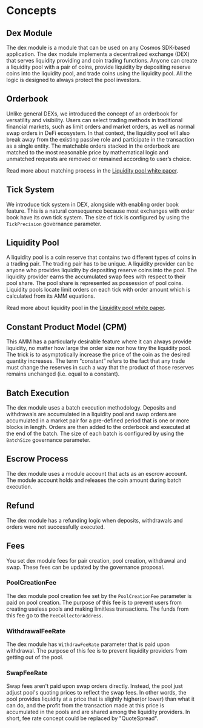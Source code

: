 <!-- order: 1 -->

# Concepts

## Dex Module

The dex module is a module that can be used on any Cosmos SDK-based application.
The dex module implements a decentralized exchange (DEX) that serves
liquidity providing and coin trading functions.
Anyone can create a liquidity pool with a pair of coins,
provide liquidity by depositing reserve coins into the liquidity pool,
and trade coins using the liquidity pool.
All the logic is designed to always protect the pool investors.

## Orderbook

Unlike general DEXs, we introduced the concept of an orderbook for versatility and visibility.
Users can select trading methods in traditional financial markets,
such as limit orders and market orders, as well as normal swap orders in DeFi ecosystem.
In that context, the liquidity pool will also break away from the existing passive role
and participate in the transaction as a single entity.
The matchable orders stacked in the orderbook are matched to the most reasonable price
by mathematical logic and unmatched requests are removed or remained according to user’s choice.

Read more about matching process in the [Liquidity pool white paper](../../../docs/whitepapers/liquidity/matching.md).

## Tick System

We introduce tick system in DEX, alongside with enabling order book feature.
This is a natural consequence because most exchanges with order book have its own tick system.
The size of tick is configured by using the `TickPrecision` governance parameter.

## Liquidity Pool

A liquidity pool is a coin reserve that contains two different types of coins in a trading pair.
The trading pair has to be unique.
A liquidity provider can be anyone who provides liquidity by depositing reserve coins into the pool.
The liquidity provider earns the accumulated swap fees with respect to their pool share.
The pool share is represented as possession of pool coins.
Liquidity pools locate limit orders on each tick with order amount
which is calculated from its AMM equations.

Read more about liquidity pool in the [Liquidity pool white paper](../../../docs/whitepapers/liquidity/pool.md).

## Constant Product Model (CPM)

This AMM has a particularly desirable feature where it can always provide liquidity,
no matter how large the order size nor how tiny the liquidity pool.
The trick is to asymptotically increase the price of the coin as the desired quantity increases.
The term “constant” refers to the fact that any trade must change the reserves in such a way
that the product of those reserves remains unchanged (i.e. equal to a constant).

## Batch Execution

The dex module uses a batch execution methodology.
Deposits and withdrawals are accumulated in a liquidity pool and
swap orders are accumulated in a market pair
for a pre-defined period that is one or more blocks in length.
Orders are then added to the orderbook and executed at the end of the batch.
The size of each batch is configured by using the `BatchSize` governance parameter.

## Escrow Process

The dex module uses a module account that acts as an escrow account.
The module account holds and releases the coin amount during batch execution.

## Refund

The dex module has a refunding logic when deposits, withdrawals and orders
were not successfully executed.

## Fees

You set dex module fees for pair creation, pool creation, withdrawal and swap.
These fees can be updated by the governance proposal.

### PoolCreationFee

The dex module pool creation fee set by the `PoolCreationFee` parameter
is paid on pool creation.
The purpose of this fee is to prevent users from creating useless pools and
making limitless transactions.
The funds from this fee go to the `FeeCollectorAddress`.

### WithdrawalFeeRate

The dex module has `WithdrawFeeRate` parameter that is paid upon withdrawal.
The purpose of this fee is to prevent liquidity providers from getting out of the pool.

### SwapFeeRate

Swap fees aren't paid upon swap orders directly.
Instead, the pool just adjust pool's quoting prices to reflect the swap fees.
In other words, the pool provides liquidity at a price that is slightly higher(or lower) than
what it can do, and the profit from the transaction made at this price is accumulated
in the pools and are shared among the liquidity providers.
In short, fee rate concept could be replaced by "QuoteSpread".

